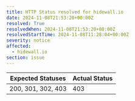 ```yaml
---
title: HTTP Status resolved for hidewall.io
date: 2024-11-08T21:53:20+00:00Z
resolved: True
resolvedWhen: 2024-11-08T21:53:20+00:00Z
resolvedStartTime: 2024-11-08T11:28:04+00:00Z
severity: notice
affected:
  - hidewall.io
section: issue
---
```


| Expected Statuses | Actual Status  |
|-------------------|----------------|
| 200, 301, 302, 403 | 403 |
